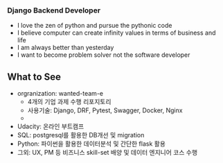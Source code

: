 ### Django Backend Developer
- I love the zen of python and pursue the pythonic code
- I believe computer can create infinity values in terms of business and life
- I am always better than yesterday
- I want to become problem solver not the software developer


## What to See
- orgranization: wanted-team-e
  - 4개의 기업 과제 수행 리포지토리
  - 사용기술: Django, DRF, Pytest, Swagger, Docker, Nginx
  - 
- Udacity: 온라인 부트캠프
 - SQL: postgresql를 활용한 DB개선 및 migration
 - Python: 파이썬을 활용한 데이터분석 및 간단한 flask 활용 
 - 그외: UX, PM 등 비즈니스 skill-set 배양 및 데이터 엔지니어 코스 수행
